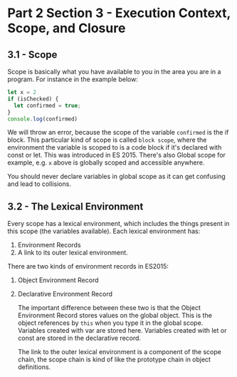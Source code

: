 # Part 2 Section 3 - Execution Context, Scope, and Closure

## 3.1 - Scope 

Scope is basically what you have available to you in the area you are in a program. For instance in the example below: 

```javascript
let x = 2
if (isChecked) {
  let confirmed = true;
}
console.log(confirmed)
```

We will throw an error, because the scope of the variable `confirmed` is the if block. This particular kind of scope is called `block scope`, where the environment the variable is scoped to is a code block if it's declared with const or let. This was introduced in ES 2015. There's also Global scope for example, e.g. `x` above is globally scoped and accessible anywhere. 

You should never declare variables in global scope as it can get confusing and lead to collisions. 

## 3.2 - The Lexical Environment

Every scope has a lexical environment, which includes the things present in this scope (the variables available). Each lexical environment has: 

1. Environment Records
2. A link to its outer lexical environment.

There are two kinds of environment records in ES2015: 

1. Object Environment Record

2. Declarative Environment Record

   The important difference between these two is that the Object Environment Record stores values on the global object. This is the object references by `this` when you type it in the global scope. Variables created with var are stored here. Variables created with let or const are stored in the declarative record. 

   

   The link to the outer lexical environment is a component of the scope chain, the scope chain is kind of like the prototype chain in object definitions. 

   

   


